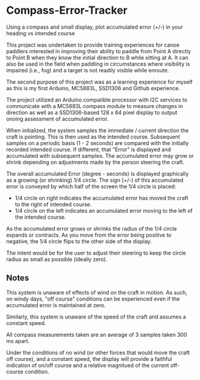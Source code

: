 # Compass-Error-Tracker
Using a compass and small display, plot accumulated error (+/-) in your heading vs intended course


This project was undertaken to provide training experiences for canoe paddlers interested in improving their ability to paddle from Point A 
directly to Point B when they know the initial direction to B while sitting at A. It can also be used in the field when paddling in circumstances where 
visibility is impaired (i.e., fog) and a target is not readily visible while enroute.

The second purpose of this project was as a learning experience for myself as this is my first Arduino, MC5883L, SSD1306 and Github experience. 

The project utilized an Arduino compatible processor with I2C services to communicate with a MC5883L compass module to measure changes in direction 
as well as a SSD1306-based 128 x 64 pixel display to output onoing assessment of accumulated error.

When initialized, the system samples the immediate / current direction the craft is pointing.  This is then used as the intended course.
Subsequent samples on a periodic basis (1 - 2 seconds) are compared with the initially recorded intended course.  If different, that "Error" is displayed and accumulated with subsequent samples.  The accumulated error may grow or shrink depending on adjustments made by the person steering the craft. 

The overall accumulated Error (degree - seconds) is displayed graphically as a growing (or shrinking) 1/4 circle. The sign (+/-) of this accumulated
error is conveyed by which half of the screen the 1/4 circle is placed:

- 1/4 circle on right indicates the accumulated error has moved the craft to the right of intended course.
- 1/4 circle on the left indicates an accumulated error moving to the left of the intended course.

As the accumulated error grows or shrinks the radius of the 1/4 circle expands or contracts. As you move from the error being positive to negative, 
the 1/4 circle flips to the other side of the display.

The intent would be for the user to adjust their steering to keep the circle radius as small as possible (ideally zero). 

## Notes

This system is unaware of effects of wind on the craft in motion.  As such, on windy days, "off course" conditions can be experienced even
if the accumulated error is maintained at zero. 

Similarly, this system is unaware of the speed of the craft and assumes a constant speed. 

All compass measurements taken are an average of 3 samples taken 300 ms apart. 

Under the conditions of no wind (or other forces that would move the craft off course), and a constant speed, the display will provide a faithful indication of on/off course and a relative magnitued of the current off-course condition. 
